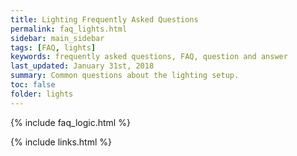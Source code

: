 ```yaml
---
title: Lighting Frequently Asked Questions
permalink: faq_lights.html
sidebar: main_sidebar
tags: [FAQ, lights]
keywords: frequently asked questions, FAQ, question and answer
last_updated: January 31st, 2018
summary: Common questions about the lighting setup.
toc: false
folder: lights
---
```


{% include faq_logic.html %}

{% include links.html %}
